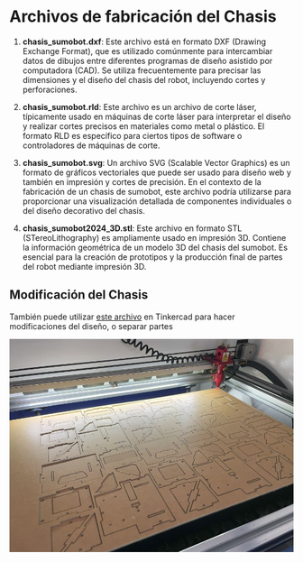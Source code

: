 # Archivos de fabricación del Chasis
1. **chasis_sumobot.dxf**: Este archivo está en formato DXF (Drawing Exchange Format), que es utilizado comúnmente para intercambiar datos de dibujos entre diferentes programas de diseño asistido por computadora (CAD). Se utiliza frecuentemente para precisar las dimensiones y el diseño del chasis del robot, incluyendo cortes y perforaciones.

2. **chasis_sumobot.rld**: Este archivo es un archivo de corte láser, típicamente usado en máquinas de corte láser para interpretar el diseño y realizar cortes precisos en materiales como metal o plástico. El formato RLD es específico para ciertos tipos de software o controladores de máquinas de corte.

3. **chasis_sumobot.svg**: Un archivo SVG (Scalable Vector Graphics) es un formato de gráficos vectoriales que puede ser usado para diseño web y también en impresión y cortes de precisión. En el contexto de la fabricación de un chasis de sumobot, este archivo podría utilizarse para proporcionar una visualización detallada de componentes individuales o del diseño decorativo del chasis.

4. **chasis_sumobot2024_3D.stl**: Este archivo en formato STL (STereoLithography) es ampliamente usado en impresión 3D. Contiene la información geométrica de un modelo 3D del chasis del sumobot. Es esencial para la creación de prototipos y la producción final de partes del robot mediante impresión 3D.

## Modificación del Chasis

También puede utilizar [este archivo](https://www.tinkercad.com/things/2SyTLlaZ3rV-sumobot6?sharecode=ivtFQecJ67wsbuyDAFKAAIibqH1ZuByYk1oDVZOuIXM) en Tinkercad para hacer modificaciones del diseño, o separar partes

![Imagen Corte](https://github.com/Universidad-Cenfotec/Sumobot/blob/main/imagenes/corte_chasis.jpg)
